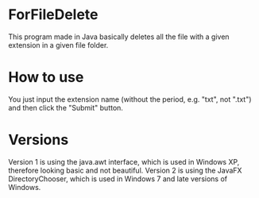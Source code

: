 # ForFileDelete
This program made in Java basically deletes all the file with a given extension in a given file folder.

# How to use
You just input the extension name (without the period, e.g. "txt", not ".txt") and then click the "Submit" button.
# Versions
Version 1 is using the java.awt interface, which is used in Windows XP, therefore looking basic and not beautiful.
Version 2 is using the JavaFX DirectoryChooser, which is used in Windows 7 and late versions of Windows.
